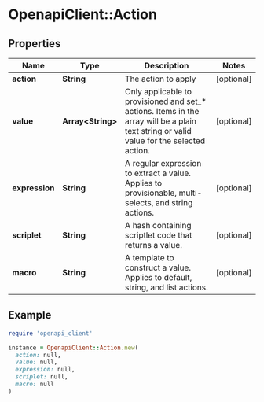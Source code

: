 # OpenapiClient::Action

## Properties

| Name | Type | Description | Notes |
| ---- | ---- | ----------- | ----- |
| **action** | **String** | The action to apply | [optional] |
| **value** | **Array&lt;String&gt;** | Only applicable to provisioned and set_* actions. Items in the array will be a plain text string or valid value for the selected action. | [optional] |
| **expression** | **String** | A regular expression to extract a value. Applies to provisionable, multi-selects, and string actions. | [optional] |
| **scriplet** | **String** | A hash containing scriptlet code that returns a value. | [optional] |
| **macro** | **String** | A template to construct a value. Applies to default, string, and list actions. | [optional] |

## Example

```ruby
require 'openapi_client'

instance = OpenapiClient::Action.new(
  action: null,
  value: null,
  expression: null,
  scriplet: null,
  macro: null
)
```

